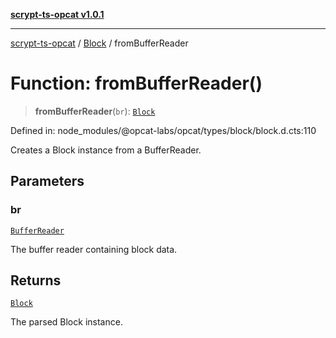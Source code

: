 [**scrypt-ts-opcat v1.0.1**](../../../README.md)

***

[scrypt-ts-opcat](../../../README.md) / [Block](../README.md) / fromBufferReader

# Function: fromBufferReader()

> **fromBufferReader**(`br`): [`Block`](../../../classes/Block.md)

Defined in: node\_modules/@opcat-labs/opcat/types/block/block.d.cts:110

Creates a Block instance from a BufferReader.

## Parameters

### br

[`BufferReader`](../../encoding/classes/BufferReader.md)

The buffer reader containing block data.

## Returns

[`Block`](../../../classes/Block.md)

The parsed Block instance.
